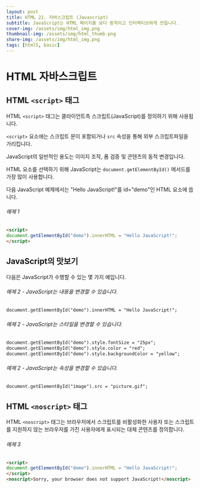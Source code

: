 ```yaml
---
layout: post
title: HTML 21. 자바스크립트 (Javascript)
subtitle: JavaScript는 HTML 페이지를 보다 동적이고 인터랙티브하게 만듭니다.
cover-img: /assets/img/html_img.png
thumbnail-img: /assets/img/html_thumb.png
share-img: /assets/img/html_img.png
tags: [html5, basic]
---
```


# HTML 자바스크립트

## HTML ```<script>``` 태그

HTML ```<script>``` 태그는 클라이언트측 스크립트(JavaScript)를 정의하기 위해 사용됩니다.

```<script>``` 요소에는 스크립트 문이 포함되거나 ```src``` 속성을 통해 외부 스크립트파일을 가리킵니다.

JavaScript의 일반적인 용도는 이미지 조작, 폼 검증 및 콘텐츠의 동적 변경입니다.

HTML 요소를 선택하기 위해 JavaScript는 ```document.getElementById()``` 메서드를 가장 많이 사용합니다.

다음 JavaScript 예제에서는 "Hello JavaScript!"를 id="demo"인 HTML 요소에 씁니다.

###### 예제 1

```html
<script>
document.getElementById("demo").innerHTML = "Hello JavaScript!";
</script>
```

## JavaScript의 맛보기

다음은 JavaScript가 수행할 수 있는 몇 가지 예입니다.

###### 예제 2 - JavaScript는 내용을 변경할 수 있습니다.

```html
document.getElementById("demo").innerHTML = "Hello JavaScript!";
```

###### 예제 2 - JavaScript는 스타일을 변경할 수 있습니다.

```html
document.getElementById("demo").style.fontSize = "25px";
document.getElementById("demo").style.color = "red";
document.getElementById("demo").style.backgroundColor = "yellow";
```

###### 예제 2 - JavaScript는 속성을 변경할 수 있습니다.

```html
document.getElementById("image").src = "picture.gif";
```

## HTML ```<noscript>``` 태그
  
HTML ```<noscript>``` 태그는 브라우저에서 스크립트를 비활성화한 사용자 또는 스크립트를 지원하지 않는 브라우저를 가진 사용자에게 표시되는 대체 콘텐츠를 정의합니다.

###### 예제 3

```html
<script>
document.getElementById("demo").innerHTML = "Hello JavaScript!";
</script>
<noscript>Sorry, your browser does not support JavaScript!</noscript>
```
